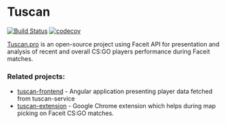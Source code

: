# Tuscan
[![Build Status](https://travis-ci.com/przbetkier/tuscan.svg?branch=master)](https://travis-ci.com/przbetkier/tuscan)
[![codecov](https://codecov.io/gh/przbetkier/tuscan/branch/master/graph/badge.svg)](https://codecov.io/gh/przbetkier/tuscan)

[Tuscan.pro](https://tuscan.pro) is an open-source project using Faceit API for presentation and analysis of recent and overall CS:GO players performance during Faceit matches.


### Related projects:

- [tuscan-frontend](https://github.com/przbetkier/tuscan-frontend) - Angular application presenting player data fetched from tuscan-service
- [tuscan-extension](https://github.com/przbetkier/faceit-lobby-extension-chrome) - Google Chrome extension which helps during map picking on Faceit CS:GO matches.
